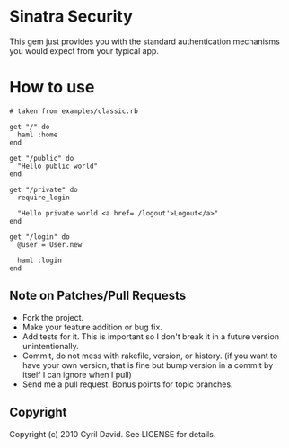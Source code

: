 Sinatra Security
================

This gem just provides you with the standard authentication mechanisms you would expect from your typical app.

How to use
==========
 
    # taken from examples/classic.rb

    get "/" do
      haml :home
    end

    get "/public" do
      "Hello public world"
    end

    get "/private" do
      require_login

      "Hello private world <a href='/logout'>Logout</a>"
    end

    get "/login" do
      @user = User.new

      haml :login
    end

Note on Patches/Pull Requests
-----------------------------
 
* Fork the project.
* Make your feature addition or bug fix.
* Add tests for it. This is important so I don't break it in a
  future version unintentionally.
* Commit, do not mess with rakefile, version, or history.
  (if you want to have your own version, that is fine but bump version in a commit by itself I can ignore when I pull)
* Send me a pull request. Bonus points for topic branches.

Copyright
---------
Copyright (c) 2010 Cyril David. See LICENSE for details.
